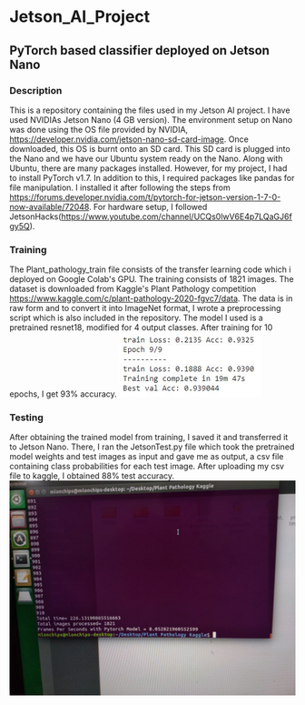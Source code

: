 # Jetson_AI_Project
## PyTorch based classifier deployed on Jetson Nano
### Description
This is a repository containing the files used in my Jetson AI project. I have used NVIDIAs Jetson Nano (4 GB version). The environment setup on Nano was done using the OS file provided by NVIDIA, https://developer.nvidia.com/jetson-nano-sd-card-image. Once downloaded, this OS is burnt onto an SD card. This SD card is plugged into the Nano and we have our Ubuntu system ready on the Nano. Along with Ubuntu, there are many packages installed. However, for my project, I had to install PyTorch v1.7. In addition to this, I required packages like pandas for file manipulation. I installed it after following the steps from https://forums.developer.nvidia.com/t/pytorch-for-jetson-version-1-7-0-now-available/72048. For hardware setup, I followed JetsonHacks(https://www.youtube.com/channel/UCQs0lwV6E4p7LQaGJ6fgy5Q).
### Training
The Plant_pathology_train file consists of the transfer learning code which i deployed on Google Colab's GPU. The training consists of 1821 images. The dataset is downloaded from Kaggle's Plant Pathology competition https://www.kaggle.com/c/plant-pathology-2020-fgvc7/data. The data is in raw form and to convert it into ImageNet format, I wrote a preprocessing script which is also included in the repository. The model I used is a pretrained resnet18, modified for 4 output classes. After training for 10 epochs, I get 93% accuracy.
![](Train.JPG)
### Testing
After obtaining the trained model from training, I saved it and transferred it to Jetson Nano. There, I ran the JetsonTest.py file which took the pretrained model weights and test images as input and gave me as output, a csv file containing class probabilities for each test image. After uploading my csv file to kaggle, I obtained 88% test accuracy.
![](Test%20Result.jpeg)
